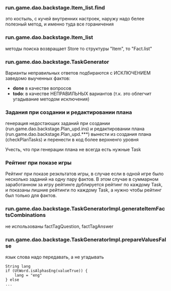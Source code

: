 ### run.game.dao.backstage.Item_list.find

это костыль, с кучей внутренних настроек, наружу надо белее полезный метод, и именно туда
все гораничения

### run.game.dao.backstage.Item_list

методы поиска возвращает Store то структуры "Item", то "Fact.list"

### run.game.dao.backstage.TaskGenerator

Варианты неправильных ответов подбираются с ИСКЛЮЧЕНИЕМ заведомо выученных фактов:

- **done** в качестве вопросов
- **todo**: в качестве НЕПРАВИЛЬНЫХ вариантов (т.к. это облегчит угадывание методом
  исключения)

### Задания при создании и редактировании плана

генерация недостающих заданий при создании (run.game.dao.backstage.Plan_upd.ins)
и редактировании плана (run.game.dao.backstage.Plan_upd.***)
вынести из создания плана (checkPlanTasks) и перенести в код более верхненго уровня

Учесть, что при генерации плана не всегда есть нужные Task

### Рейтинг при показе игры

Рейтинг при показе резкльтатов игры, в случае если в одной игре было несколько заданий на
одну пару фактов. В этом случае в суммарном заработанном за игру рейтинге дублируется
рейтинг по каждому Task, и показаны лишние рейтинги по каждому Task, а нужно чтобы рейтинг
был только для фактов.

### run.game.dao.backstage.TaskGeneratorImpl.generateItemFactsCombinations

не использованы factTagQuestion, factTagAnswer

### run.game.dao.backstage.TaskGeneratorImpl.prepareValuesFalse

язык слова надо передавать, а не угадывать

~~~
String lang
if (UtWord.isAlphasEng(valueTrue)) {
    lang = "eng"
} else 
...
~~~